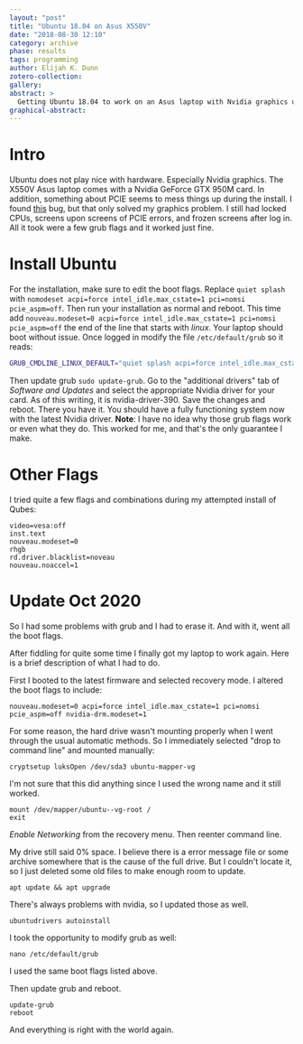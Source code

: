 ```yaml
---
layout: "post"
title: "Ubuntu 18.04 on Asus X550V"
date: "2018-08-30 12:10"
category: archive
phase: results
tags: programming
author: Elijah K. Dunn
zotero-collection:
gallery:
abstract: >
  Getting Ubuntu 18.04 to work on an Asus laptop with Nvidia graphics using a few grub boot flags.
graphical-abstract:
---
```


# Intro
Ubuntu does not play nice with hardware. Especially Nvidia graphics. The X550V Asus laptop comes with a Nvidia GeForce GTX 950M card. In addition, something about PCIE seems to mess things up during the install. I found [this](https://bugs.launchpad.net/ubuntu/+source/ubiquity/+bug/1767594) bug, but that only solved my graphics problem. I still had locked CPUs, screens upon screens of PCIE errors, and frozen screens after log in. All it took were a few grub flags and it worked just fine.

# Install Ubuntu
For the installation, make sure to edit the boot flags. Replace ```quiet splash``` with ```nomodeset acpi=force intel_idle.max_cstate=1 pci=nomsi pcie_aspm=off```. Then run your installation as normal and reboot. This time add ```nouveau.modeset=0 acpi=force intel_idle.max_cstate=1 pci=nomsi pcie_aspm=off``` the end of the line that starts with *linux*. Your laptop should boot without issue. Once logged in modify the file ```/etc/default/grub``` so it reads:
```bash
GRUB_CMDLINE_LINUX_DEFAULT="quiet splash acpi=force intel_idle.max_cstate=1 pci=nomsi pcie_aspm=off"
```
Then update grub ```sudo update-grub```.
Go to the "additional drivers" tab of *Software and Updates* and select the appropriate Nvidia driver for your card. As of this writing, it is nvidia-driver-390. Save the changes and reboot.
There you have it. You should have a fully functioning system now with the latest Nvidia driver.
**Note**: I have no idea why those grub flags work or even what they do. This worked for me, and that's the only guarantee I make.

# Other Flags
I tried quite a few flags and combinations during my attempted install of Qubes:
```
video=vesa:off
inst.text
nouveau.modeset=0
rhgb
rd.driver.blacklist=noveau
nouveau.noaccel=1
```

# Update Oct 2020

So I had some problems with grub and I had to erase it. And with it, went all the boot flags.

After fiddling for quite some time I finally got my laptop to work again. Here is a brief description of what I had to do.

First I booted to the latest firmware and selected recovery mode. I altered the boot flags to include:
```
nouveau.modeset=0 acpi=force intel_idle.max_cstate=1 pci=nomsi pcie_aspm=off nvidia-drm.modeset=1
```

For some reason, the hard drive wasn't mounting properly when I went through the usual automatic methods. So I immediately selected "drop to command line" and mounted manually:

```
cryptsetup luksOpen /dev/sda3 ubuntu-mapper-vg
```

I'm not sure that this did anything since I used the wrong name and it still worked.

```
mount /dev/mapper/ubuntu--vg-root /
exit
```

*Enable Networking* from the recovery menu. Then reenter command line.

My drive still said 0% space. I believe there is a error message file or some archive somewhere that is the cause of the full drive. But I couldn't locate it, so I just deleted some old files to make enough room to update.

```
apt update && apt upgrade
```

There's always problems with nvidia, so I updated those as well.

```
ubuntudrivers autoinstall
```

I took the opportunity to modify grub as well:

```
nano /etc/default/grub
```

I used the same boot flags listed above.

Then update grub and reboot.

```
update-grub
reboot
```

And everything is right with the world again.
